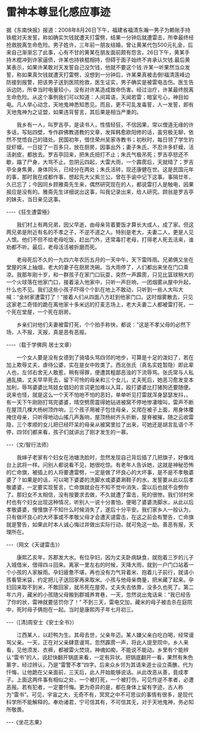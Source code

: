 # 雷神本尊显化感应事迹

据《东南快报》报道：2008年8月26日下午，福建省福清东瀚一男子为赖账手持铁棍对天发誓，称如确实欠钱就遭天打雷劈，结果一分钟后就遭雷击，所幸最终经抢救脱离生命危险。男子姓许，三年前一朋友结婚，曾让黄某代包500元礼金，后来自己渐渐忘了此事，心有不甘的黄某在朋友面前颇有怨言。26日下午，黄某手持木棍冲到许家逼债，许某也持铁棍相持，但碍于面子始终不肯承认欠钱.最后黄某表示，如果许某敢对天发誓自己没欠钱，他就不要这个钱.许某一听果然当众发誓，称如果真欠钱就遭天打雷劈，没想到一分钟后，许某果真被击倒!福清莲峰边防接到报警，把该男子送到医院抢救，医生证实，男子确实是被雷电击伤。医生告诉边防，所幸当时电量较小，没有对许某造成致命伤害。经过治疗，许某最终脱离生命危险。从这个事例我们可以知道：人间耳语，天闻若雷；暗室亏心，神目如电。凡人举心动念，天地鬼神悉知悉见。而且，更不可乱发毒誓，人一发誓，即有天地鬼神为之证盟，如果违背誓言，其后果是相当严重的。



　　我乡有一人，叫罗吉亭，是读书人，性情轻狂，不信因果，常以僧道无缘的许多话，写贴四壁，专作辟佛教道教的文章，发挥韩愈欧阳修的话，虽穷极无聊，依然不觉悟自己的错处。民国初年，借住荣州吴家寺教书；初秋时，每日领了学生钓捉虾蟆。一日捉了一百多只，放在厨房，因事出外；妻子朱氏，不忍许多虾蟆，活活剥皮，都放去。罗吉亭回来，把朱氏扭打不止；朱氏气极吊死；罗吉亭怒还不歇，蹋了尸身，大骂不止。忽阴云四起，大雷大雨，一个霹雳后，天就晴了；罗吉亭全身焦黄，身体同头，已经分在两处；朱氏活转，现还康健在世。这是民国元年的事，那时我在成都作事，想起先大父紫兰公，曾在手谕中记下这事。事隔廿年，久已忘了；今因同乡顾雅斋先生来，偶然研究现在的人，都说雷打人是触电，因果报应是没有的。雅斋先生详细说出这事，叫我记录出来，给人研究。顾翁是罗吉亭的妹夫，当日亲见这事。

----《狂生遭雷殛》



　　我们村上有两兄弟，因父早逝，由母亲背着要饭才算长大成人，成了家。但这两兄弟是附近有名的不孝之子，不逆不道之人。特别是老大，夫妻二人，更是人见人恨。他们不但不给老母吃饭，赶出门外，还常毒打老母，打得老人死去活来，谁劝都不听。最后，老母活活被折磨而死。

　　老母死后不久的一九四六年农历五月的一天中午，天下雷阵雨。兄弟俩又坐在堂屋的床上抽烟，老大的妻子在厨房洗碗。当大雨停了，人们都出来坐在门口乘凉。我那年刚十岁，和一群孩子在家门口玩耍，突然一声霹雳，只见比篮球稍大的一个火球落在他家门口，接着滚入他家中，只听一声巨响，一团烟雾从屋中升起，什么也不见。我们这些小孩子吓得个个趴在地上不敢动，只听到一些人大叫大喊：“金树家遭雷打了！”接着人们从四面八方赶到他家门口。这时烟雾散去，只见这家老二奇怪的跪在离他家十多米远的打麦志场上，老大夫妻二人都被雷打死，一个死在堂屋，一个死在厨房。

　　乡亲们对他们夫妻被雷打死，个个拍手称快，都说：“这是不孝父母的必然下场，人不报，天报，真是恶有恶报。

----（载于学佛网 居士文章）



　　一个女人要是没有女德到了骑墙头骂四邻的地步，可算是十足的泼妇了，若在加上欺辱丈夫，虐待公婆，实在是女中败类了。西北张氏（真名实姓暂隐）即此辈人也，左邻右舍无人敢惹，稍有得罪，便遭其粗鄙恶浊的下流辱骂。张氏常与人私通乱搞，丈夫早早死去，留下可怜的母亲和三个女儿，丈夫死后，她恶习愈发变本加利，辱骂婆婆比骂妓女倡妇的言词更加难以入耳，殴打婆婆比打猪狗还要随便。说来也怪，就是这么一个天不怕地不怕的恶妇，单单听见打雷就浑身瑟瑟发抖，。有一天下午刚刚打骂完婆婆，晴空劈雳震得她钻进被窝不停地惨凄嚎叫，雷声不断在屋顶几棵大杨树顶炸响，三个孩子用被子包住母亲，又爬在被子上面，用身体覆掩住母亲，只听得地动山搖几声轰响，屋顶杨树齐头折断，屋脊被摧，随之云收雷隐，三个孝顺的女儿把已经吓呆的母亲从被窝里拉了出来，可她还是胡言乱语个不停，四邻们都来看，孩子们就讲出了刚才发生的一慕。

---（文/智行法师）



　　我婶子老家有个妇女在池塘洗脸时，忽然发现自己背后插了几把旗子，好像戏台上武将一样。问别人都说看不见，她很吃惊。有老年人告诉她，这就是神秘恐怖的亡命旗，被插上的人将要遭雷劈，一定是做了坏良心的大坏事，是不是不孝敬婆婆了？如果是的话，可以喝下婆婆的洗脚水或婆婆涮鞋子的水，发誓要从此以后孝敬婆婆，一定要实现誓言，亡命旗就会在不知不觉中消失，雷以后也就不会劈你了。那妇女不太相信，没有按要求去做，不久就遭了雷击，死的很惨。我们邻村宋村也有个妇女出现这种情况，听别人一说十分害怕，便喝了婆婆洗脚水，从此以后孝敬婆婆，慢慢旗子不知什么时候消失了，遂后十分平安。我们家乡人一般认为，只有做坏良心的大坏事或不孝敬父母才会遭天谴雷击，在这之前会有警告，亡命旗就是警告，如果此时本人诚心悔过并做出实际行动，就可免这一劫。善恶有报，天理所在。

---（网文《天谴雷击》）



　　康熙乙亥年，苏郡发大水。有位孕妇，因为丈夫卧病缺食，就抱着三岁的儿子入城借米，借得四斗回来。离家一里左右的时候，天降大雨，就到一户门口站着一个小孩的人家躲雨。孕妇疲惫不堪，再也没有力气背着米、抱着儿子前行，就请小孩看管米袋，约定把儿子送回家再来取米。小孩与他母亲商量，把米藏了起来。孕妇回来取不到米，不敢回家，就吊死在屋旁。丈夫失去依靠，没多久也死了。第二年六月，藏米的小孩随父母搬到郡城养育巷，一天，忽然说出鬼话来：“我已经告了你的状，雷神就要惩罚你了！” 不到三天，雷电交加，藏米的母子被击杀在庭院中，死时母子俩抱在一起。当时是康熙丙子年七月初三。

---（[清]周安士《安士全书》）



　　江西某人，以赶鸭为生。其母去世，父亲年迈。某人嫌父亲白吃白喝，经常谩骂父亲。一天，正在对父亲肆意谩骂，忽然霹雳一声，将此人提至院中。乡人来看，见他须发、衣裤，都被雷火焚烧，神魂如痴，不能说不能动。乡里有个能辨认“雷书”的人，说赶快翻开锅底来看，一定有异状。把锅底翻开一看，果然有朱色篆字，经过辨认，乃是“雷警不孝”四字。后来众乡邻为其请来道士设立斋醮，代为忏悔，让他跪在父亲面前，三天后，此人开始能够说话。从此改恶从善，竟成孝子。上面这两件事有相似之处，一个被打死，一个被打伤，可见忤逆不孝者，必遭恶报。若有犯者，一定要忏悔。更为奇异的是，都在身体上留有字迹，古人称为“雷书”。可见，宇宙之大，无奇不有，冥冥之中不可思议的事情有很多，是现代科学所不能解释的。奉劝诸君，宁可信其有，不可信其无，对于天地鬼神，务必知所敬畏。

---《坐花志果》
